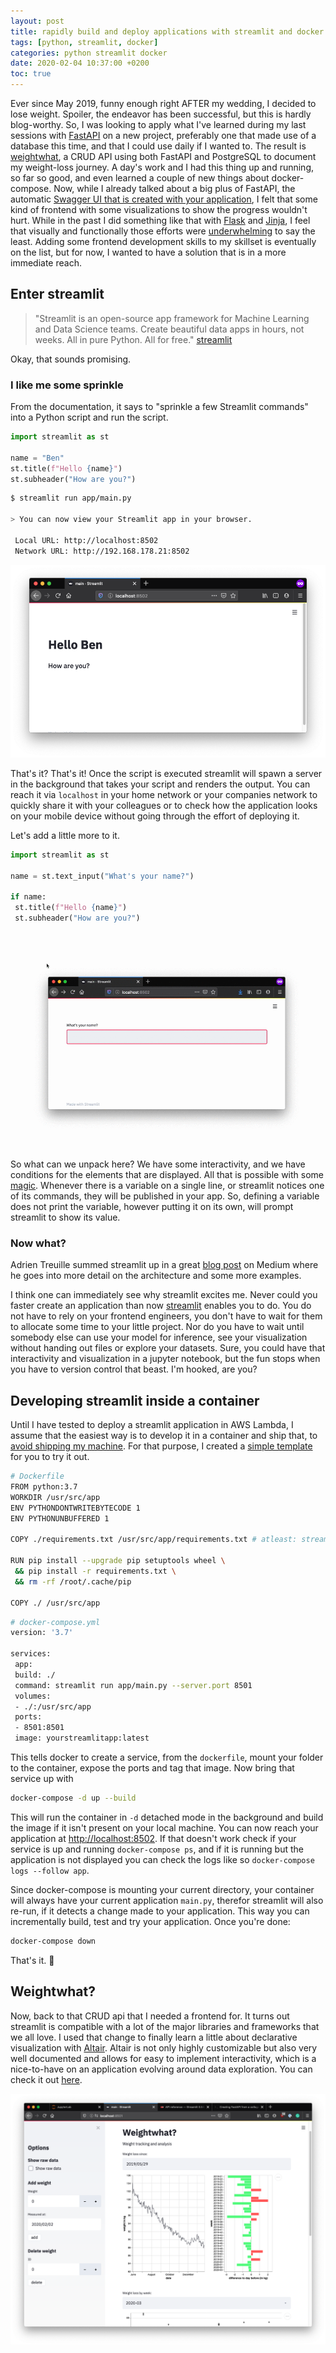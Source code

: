 ```yaml
---
layout: post
title: rapidly build and deploy applications with streamlit and docker
tags: [python, streamlit, docker]
categories: python streamlit docker
date: 2020-02-04 10:37:00 +0200
toc: true
---
```


Ever since May 2019, funny enough right AFTER my wedding, I decided to lose weight. Spoiler, the endeavor has been successful, but this is hardly blog-worthy. So, I was looking to apply what I've learned during my last sessions with [FastAPI](https://iwpnd.pw/articles/2020-01/deploy-fastapi-to-aws-lambda) on a new project, preferably one that made use of a database this time, and that I could use daily if I wanted to. The result is [weightwhat](https://github.com/iwpnd/weightwhat), a CRUD API using both FastAPI and PostgreSQL to document my weight-loss journey. A day's work and I had this thing up and running, so far so good, and even learned a couple of new things about docker-compose. Now, while I already talked about a big plus of FastAPI, the automatic [Swagger UI that is created with your application](https://iwpnd.pw/articles/2020-01/opinion-on-fastapi), I felt that some kind of frontend with some visualizations to show the progress wouldn't hurt. While in the past I did something like that with [Flask](https://github.com/pallets/flask) and [Jinja](https://github.com/pallets/jinja), I feel that visually and functionally those efforts were [underwhelming](https://github.com/iwpnd/geojsonconverter) to say the least. Adding some frontend development skills to my skillset is eventually on the list, but for now, I wanted to have a solution that is in a more immediate reach.

## Enter streamlit

> "Streamlit is an open-source app framework for Machine Learning and Data Science teams. Create beautiful data apps in hours, not weeks. All in pure Python. All for free." [streamlit](https://www.streamlit.io/)

Okay, that sounds promising.

### I like me some sprinkle

From the documentation, it says to "sprinkle a few Streamlit commands" into a Python script and run the script.

```python
import streamlit as st

name = "Ben"
st.title(f"Hello {name}")
st.subheader("How are you?")
```

```bash
$ streamlit run app/main.py

> You can now view your Streamlit app in your browser.

 Local URL: http://localhost:8502
 Network URL: http://192.168.178.21:8502
```

<p align="center">
<img src="/img/2020-02-streamlit/streamlit1.png" alt="streamlit in browser">
</p>

That's it? That's it! Once the script is executed streamlit will spawn a server in the background that takes your script and renders the output. You can reach it via `localhost` in your home network or your companies network to quickly share it with your colleagues or to check how the application looks on your mobile device without going through the effort of deploying it.

Let's add a little more to it.

```python
import streamlit as st

name = st.text_input("What's your name?")

if name:
 st.title(f"Hello {name}")
 st.subheader("How are you?")
```

<p align="center">
<img src="/img/2020-02-streamlit/screenrecording1.gif" alt="streamlit in browser">
</p>

So what can we unpack here? We have some interactivity, and we have conditions for the elements that are displayed. All that is possible with some [magic](https://docs.streamlit.io/api.html#magic-commands). Whenever there is a variable on a single line, or streamlit notices one of its commands, they will be published in your app. So, defining a variable does not print the variable, however putting it on its own, will prompt streamlit to show its value.

### Now what?

Adrien Treuille summed streamlit up in a great [blog post](https://towardsdatascience.com/coding-ml-tools-like-you-code-ml-models-ddba3357eace) on Medium where he goes into more detail on the architecture and some more examples.

I think one can immediately see why streamlit excites me. Never could you faster create an application than now [streamlit](https://www.streamlit.io/) enables you to do. You do not have to rely on your frontend engineers, you don't have to wait for them to allocate some time to your little project. Nor do you have to wait until somebody else can use your model for inference, see your visualization without handing out files or explore your datasets. Sure, you could have that interactivity and visualization in a jupyter notebook, but the fun stops when you have to version control that beast. I'm hooked, are you?

## Developing streamlit inside a container

Until I have tested to deploy a streamlit application in AWS Lambda, I assume that the easiest way is to develop it in a container and ship that, to [avoid shipping my machine](https://pics.me.me/it-works-on-my-machine-then-well-ship-your-machine-62072263.png). For that purpose, I created a [simple template](https://github.com/iwpnd/streamlit-docker-example) for you to try it out.

```bash
# Dockerfile
FROM python:3.7
WORKDIR /usr/src/app
ENV PYTHONDONTWRITEBYTECODE 1
ENV PYTHONUNBUFFERED 1

COPY ./requirements.txt /usr/src/app/requirements.txt # atleast: streamlit

RUN pip install --upgrade pip setuptools wheel \
 && pip install -r requirements.txt \
 && rm -rf /root/.cache/pip

COPY ./ /usr/src/app
```

```bash
# docker-compose.yml
version: '3.7'

services:
 app:
 build: ./
 command: streamlit run app/main.py --server.port 8501
 volumes:
 - ./:/usr/src/app
 ports:
 - 8501:8501
 image: yourstreamlitapp:latest
```

This tells docker to create a service, from the `dockerfile`, mount your folder to the container, expose the ports and tag that image.
Now bring that service up with

```bash
docker-compose -d up --build
```

This will run the container in `-d` detached mode in the background and build the image if it isn't present on your local machine. You can now reach your application at [http://localhost:8502](). If that doesn't work check if your service is up and running `docker-compose ps`, and if it is running but the application is not displayed you can check the logs like so `docker-compose logs --follow app`.

Since docker-compose is mounting your current directory, your container will always have your current application `main.py`, therefor streamlit will also re-run, if it detects a change made to your application. This way you can incrementally build, test and try your application.
Once you're done: 

```bash
docker-compose down
```

That's it. :ship:

## Weightwhat?

Now, back to that CRUD api that I needed a frontend for. It turns out streamlit is compatible with a lot of the major libraries and frameworks that we all love. I used that change to finally learn a little about declarative visualization with [Altair](https://altair-viz.github.io/). Altair is not only highly customizable but also very well documented and allows for easy to implement interactivity, which is a nice-to-have on an application evolving around data exploration. You can check it out [here](https://github.com/iwpnd/weightwhat).

<p align="center">
<img src="/img/2020-02-streamlit/weightwhat.png" alt="weightwhat">
</p>